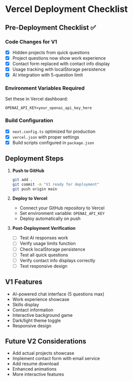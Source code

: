 # Vercel Deployment Checklist

## Pre-Deployment Checklist ✅

### Code Changes for V1
- [x] Hidden projects from quick questions
- [x] Project questions now show work experience
- [x] Contact form replaced with contact info display
- [x] Usage tracking with localStorage persistence
- [x] AI integration with 5-question limit

### Environment Variables Required
Set these in Vercel dashboard:
```
OPENAI_API_KEY=your_openai_api_key_here
```

### Build Configuration
- [x] `next.config.ts` optimized for production
- [x] `vercel.json` with proper settings
- [x] Build scripts configured in `package.json`

## Deployment Steps

1. **Push to GitHub**
   ```bash
   git add .
   git commit -m "V1 ready for deployment"
   git push origin main
   ```

2. **Deploy to Vercel**
   - Connect your GitHub repository to Vercel
   - Set environment variable: `OPENAI_API_KEY`
   - Deploy automatically on push

3. **Post-Deployment Verification**
   - [ ] Test AI responses work
   - [ ] Verify usage limits function
   - [ ] Check localStorage persistence
   - [ ] Test all quick questions
   - [ ] Verify contact info displays correctly
   - [ ] Test responsive design

## V1 Features
- AI-powered chat interface (5 questions max)
- Work experience showcase
- Skills display
- Contact information
- Interactive background game
- Dark/light theme toggle
- Responsive design

## Future V2 Considerations
- Add actual projects showcase
- Implement contact form with email service
- Add resume download
- Enhanced animations
- More interactive features
